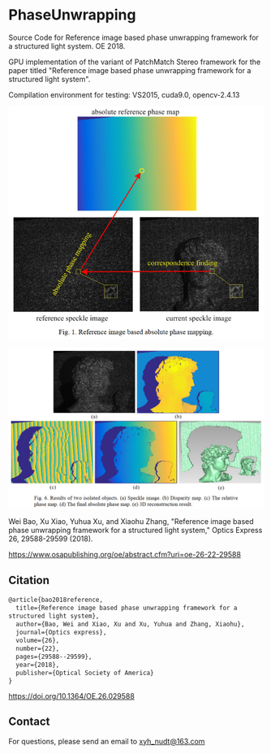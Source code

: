 # PhaseUnwrapping
Source Code for Reference image based phase unwrapping framework for a structured light system. OE 2018.

GPU implementation of the variant of PatchMatch Stereo framework for the paper titled "Reference image based phase unwrapping framework for a structured light system".

Compilation environment for testing: VS2015, cuda9.0, opencv-2.4.13

![phase unwrapping pipeline](pic/fig1.png)

![phase unwrapping pipeline](pic/example.png)

Wei Bao, Xu Xiao, Yuhua Xu, and Xiaohu Zhang, "Reference image based phase unwrapping framework for a structured light system," Optics Express 26, 29588-29599 (2018).

https://www.osapublishing.org/oe/abstract.cfm?uri=oe-26-22-29588

## Citation
```
@article{bao2018reference,
  title={Reference image based phase unwrapping framework for a structured light system},
  author={Bao, Wei and Xiao, Xu and Xu, Yuhua and Zhang, Xiaohu},
  journal={Optics express},
  volume={26},
  number={22},
  pages={29588--29599},
  year={2018},
  publisher={Optical Society of America}
}
```

https://doi.org/10.1364/OE.26.029588
## Contact
For questions, please send an email to xyh_nudt@163.com

